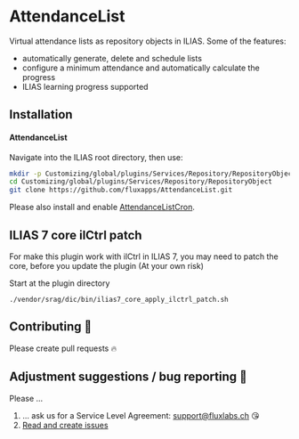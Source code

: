 AttendanceList
=================

Virtual attendance lists as repository objects in ILIAS. Some of the features:
* automatically generate, delete and schedule lists
* configure a minimum attendance and automatically calculate the progress
* ILIAS learning progress supported

Installation
------------
#### AttendanceList
Navigate into the ILIAS root directory, then use:

```bash
mkdir -p Customizing/global/plugins/Services/Repository/RepositoryObject
cd Customizing/global/plugins/Services/Repository/RepositoryObject
git clone https://github.com/fluxapps/AttendanceList.git
```

Please also install and enable [AttendanceListCron](https://github.com/fluxapps/AttendanceListCron).

## ILIAS 7 core ilCtrl patch 

For make this plugin work with ilCtrl in ILIAS 7, you may need to patch the core, before you update the plugin (At your own risk) 

Start at the plugin directory 

```shell
./vendor/srag/dic/bin/ilias7_core_apply_ilctrl_patch.sh
```

## Contributing :purple_heart:
Please create pull requests :fire:

## Adjustment suggestions / bug reporting :feet:
Please ...
1. ... ask us for a Service Level Agreement: support@fluxlabs.ch :kissing_heart:
2. [Read and create issues](https://github.com/fluxapps/AttendanceList/issues)
